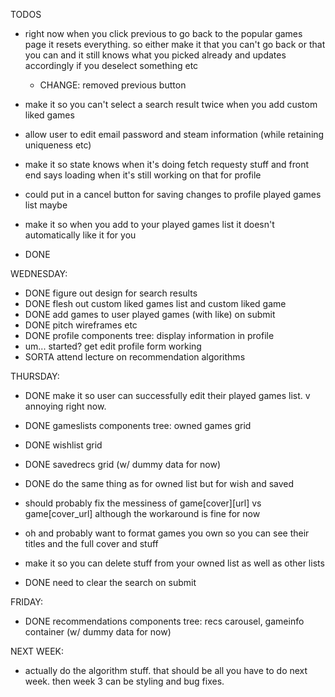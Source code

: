 TODOS

* right now when you click previous to go back to the popular games page it resets everything. so either make it that you can't go back or that you can and it still knows what you picked already and updates accordingly if you deselect something etc
  * CHANGE: removed previous button

* make it so you can't select a search result twice when you add custom liked games

* allow user to edit email password and steam information (while retaining uniqueness etc)

* make it so state knows when it's doing fetch requesty stuff and front end says loading when it's still working on that for profile

* could put in a cancel button for saving changes to profile played games list maybe

* make it so when you add to your played games list it doesn't automatically like it for you
 * DONE

WEDNESDAY:
  * DONE figure out design for search results
  * DONE flesh out custom liked games list and custom liked game
  * DONE add games to user played games (with like) on submit
  * DONE pitch wireframes etc
  * DONE profile components tree: display information in profile  
  * um... started? get edit profile form working
  * SORTA attend lecture on recommendation algorithms

THURSDAY:
  * DONE make it so user can successfully edit their played games list. v annoying right now.
  * DONE gameslists components tree: owned games grid 
  * DONE wishlist grid 
  * DONE savedrecs grid (w/ dummy data for now)

  * DONE do the same thing as for owned list but for wish and saved
  * should probably fix the messiness of game[cover][url] vs game[cover_url] although the workaround is fine for now
  * oh and probably want to format games you own so you can see their titles and the full cover and stuff
  * make it so you can delete stuff from your owned list as well as other lists
  * DONE need to clear the search on submit
    

FRIDAY:
  * DONE recommendations components tree: recs carousel, gameinfo container (w/ dummy data for now)

NEXT WEEK:
  * actually do the algorithm stuff. that should be all you have to do next week. then week 3 can be styling and bug fixes.